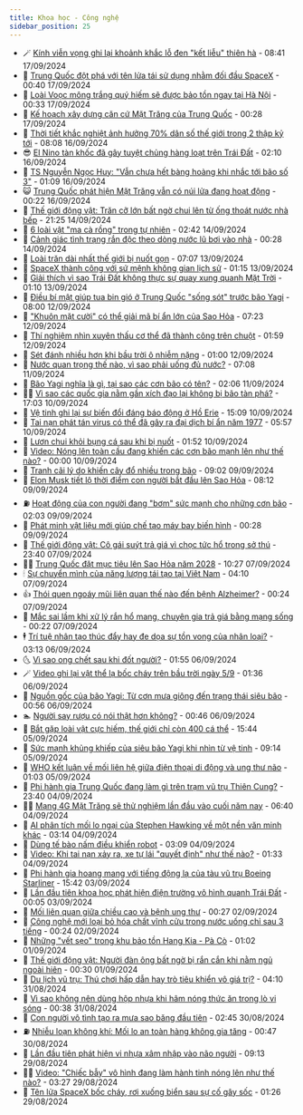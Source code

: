 ```yaml
---
title: Khoa học - Công nghệ
sidebar_position: 25
---
```


<!-- dantri-khoa-hoc-cong-nghe:START -->
- 🪄 [Kính viễn vọng ghi lại khoảnh khắc lỗ đen &quot;kết liễu&quot; thiên hà](https://dantri.com.vn/khoa-hoc-cong-nghe/kinh-vien-vong-ghi-lai-khoanh-khac-lo-den-ket-lieu-thien-ha-20240917115504439.htm) - 08:41 17/09/2024
- 🤭 [Trung Quốc đột phá với tên lửa tái sử dụng nhằm đối đầu SpaceX](https://dantri.com.vn/khoa-hoc-cong-nghe/trung-quoc-dot-pha-voi-ten-lua-tai-su-dung-nham-doi-dau-spacex-20240916142551018.htm) - 00:40 17/09/2024
- 🐻 [Loài Voọc mông trắng quý hiếm sẽ được bảo tồn ngay tại Hà Nội](https://dantri.com.vn/khoa-hoc-cong-nghe/loai-vooc-mong-trang-quy-hiem-se-duoc-bao-ton-ngay-tai-ha-noi-20240916235910471.htm) - 00:33 17/09/2024
- 🥰 [Kế hoạch xây dựng căn cứ Mặt Trăng của Trung Quốc](https://dantri.com.vn/khoa-hoc-cong-nghe/ke-hoach-xay-dung-can-cu-mat-trang-cua-trung-quoc-20240916142908736.htm) - 00:28 17/09/2024
- 🥳 [Thời tiết khắc nghiệt ảnh hưởng 70% dân số thế giới trong 2 thập kỷ tới](https://dantri.com.vn/khoa-hoc-cong-nghe/thoi-tiet-khac-nghiet-anh-huong-70-dan-so-the-gioi-trong-2-thap-ky-toi-20240916133939999.htm) - 08:08 16/09/2024
- 😎 [El Nino tàn khốc đã gây tuyệt chủng hàng loạt trên Trái Đất](https://dantri.com.vn/khoa-hoc-cong-nghe/el-nino-tan-khoc-da-gay-tuyet-chung-hang-loat-tren-trai-dat-20240916001749733.htm) - 02:10 16/09/2024
- 🎡 [TS Nguyễn Ngọc Huy: &quot;Vẫn chưa hết bàng hoàng khi nhắc tới bão số 3&quot;](https://dantri.com.vn/khoa-hoc-cong-nghe/ts-nguyen-ngoc-huy-van-chua-het-bang-hoang-khi-nhac-toi-bao-so-3-20240916021653100.htm) - 01:09 16/09/2024
- 😺 [Trung Quốc phát hiện Mặt Trăng vẫn có núi lửa đang hoạt động](https://dantri.com.vn/khoa-hoc-cong-nghe/trung-quoc-phat-hien-mat-trang-van-co-nui-lua-dang-hoat-dong-20240915074312737.htm) - 00:22 16/09/2024
- 🌋 [Thế giới động vật: Trăn cỡ lớn bất ngờ chui lên từ ống thoát nước nhà bếp](https://dantri.com.vn/khoa-hoc-cong-nghe/the-gioi-dong-vat-tran-co-lon-bat-ngo-chui-len-tu-ong-thoat-nuoc-nha-bep-20240915041053778.htm) - 21:25 14/09/2024
- 💯 [6 loài vật &quot;ma cà rồng&quot; trong tự nhiên](https://dantri.com.vn/khoa-hoc-cong-nghe/6-loai-vat-ma-ca-rong-trong-tu-nhien-20240913153029164.htm) - 02:42 14/09/2024
- 🚦 [Cảnh giác tình trạng rắn độc theo dòng nước lũ bơi vào nhà](https://dantri.com.vn/khoa-hoc-cong-nghe/canh-giac-tinh-trang-ran-doc-theo-dong-nuoc-lu-boi-vao-nha-20240914021346104.htm) - 00:28 14/09/2024
- 💼 [Loài trăn dài nhất thế giới bị nuốt gọn](https://dantri.com.vn/khoa-hoc-cong-nghe/loai-tran-dai-nhat-the-gioi-bi-nuot-gon-20240913112210674.htm) - 07:07 13/09/2024
- 🐘 [SpaceX thành công với sứ mệnh không gian lịch sử](https://dantri.com.vn/khoa-hoc-cong-nghe/spacex-thanh-cong-voi-su-menh-khong-gian-lich-su-20240913080539444.htm) - 01:15 13/09/2024
- 🤗 [Giải thích vì sao Trái Đất không thực sự quay xung quanh Mặt Trời](https://dantri.com.vn/khoa-hoc-cong-nghe/giai-thich-vi-sao-trai-dat-khong-thuc-su-quay-xung-quanh-mat-troi-20240625032627191.htm) - 01:10 13/09/2024
- 🎃 [Điều bí mật giúp tua bin gió ở Trung Quốc &quot;sống sót&quot; trước bão Yagi](https://dantri.com.vn/khoa-hoc-cong-nghe/dieu-bi-mat-giup-tua-bin-gio-o-trung-quoc-song-sot-truoc-bao-yagi-20240912102525895.htm) - 08:00 12/09/2024
- 🚀 [&quot;Khuôn mặt cười&quot; có thể giải mã bí ẩn lớn của Sao Hỏa](https://dantri.com.vn/khoa-hoc-cong-nghe/khuon-mat-cuoi-co-the-giai-ma-bi-an-lon-cua-sao-hoa-20240912115232212.htm) - 07:23 12/09/2024
- 📝 [Thí nghiệm nhìn xuyên thấu cơ thể đã thành công trên chuột](https://dantri.com.vn/khoa-hoc-cong-nghe/thi-nghiem-nhin-xuyen-thau-co-the-da-thanh-cong-tren-chuot-20240912075334668.htm) - 01:59 12/09/2024
- 🐎 [Sét đánh nhiều hơn khi bầu trời ô nhiễm nặng](https://dantri.com.vn/khoa-hoc-cong-nghe/set-danh-nhieu-hon-khi-bau-troi-o-nhiem-nang-20240912075903914.htm) - 01:00 12/09/2024
- 🌊 [Nước quan trọng thế nào, vì sao phải uống đủ nước?](https://dantri.com.vn/khoa-hoc-cong-nghe/nuoc-quan-trong-the-nao-vi-sao-phai-uong-du-nuoc-20240911133914959.htm) - 07:08 11/09/2024
- 🙉 [Bão Yagi nghĩa là gì, tại sao các cơn bão có tên?](https://dantri.com.vn/khoa-hoc-cong-nghe/bao-yagi-nghia-la-gi-tai-sao-cac-con-bao-co-ten-20240911082831960.htm) - 02:06 11/09/2024
- 👨‍🏫 [Vì sao các quốc gia nằm gần xích đạo lại không bị bão tàn phá?](https://dantri.com.vn/khoa-hoc-cong-nghe/vi-sao-cac-quoc-gia-nam-gan-xich-dao-lai-khong-bi-bao-tan-pha-20240909160355332.htm) - 17:03 10/09/2024
- 👀 [Vệ tinh ghi lại sự biến đổi đáng báo động ở Hồ Erie](https://dantri.com.vn/khoa-hoc-cong-nghe/ve-tinh-ghi-lai-su-bien-doi-dang-bao-dong-o-ho-erie-20240910124716444.htm) - 15:09 10/09/2024
- 🐲 [Tai nạn phát tán virus có thể đã gây ra đại dịch bí ẩn năm 1977](https://dantri.com.vn/khoa-hoc-cong-nghe/tai-nan-phat-tan-virus-co-the-da-gay-ra-dai-dich-bi-an-nam-1977-20240910094452944.htm) - 05:57 10/09/2024
- 🐲 [Lươn chui khỏi bụng cá sau khi bị nuốt](https://dantri.com.vn/khoa-hoc-cong-nghe/luon-chui-khoi-bung-ca-sau-khi-bi-nuot-20240910082144918.htm) - 01:52 10/09/2024
- 🦍 [Video: Nóng lên toàn cầu đang khiến các cơn bão mạnh lên như thế nào?](https://dantri.com.vn/khoa-hoc-cong-nghe/video-nong-len-toan-cau-dang-khien-cac-con-bao-manh-len-nhu-the-nao-20240910021727076.htm) - 00:00 10/09/2024
- 🌊 [Tranh cãi lý do khiến cây đổ nhiều trong bão](https://dantri.com.vn/khoa-hoc-cong-nghe/tranh-cai-ly-do-khien-cay-do-nhieu-trong-bao-20240909131008181.htm) - 09:02 09/09/2024
- 🤩 [Elon Musk tiết lộ thời điểm con người bắt đầu lên Sao Hỏa](https://dantri.com.vn/khoa-hoc-cong-nghe/elon-musk-tiet-lo-thoi-diem-con-nguoi-bat-dau-len-sao-hoa-20240909084915106.htm) - 08:12 09/09/2024
- ⛽️ [Hoạt động của con người đang &quot;bơm&quot; sức mạnh cho những cơn bão](https://dantri.com.vn/khoa-hoc-cong-nghe/hoat-dong-cua-con-nguoi-dang-bom-suc-manh-cho-nhung-con-bao-20240909081752499.htm) - 02:03 09/09/2024
- 🫶 [Phát minh vật liệu mới giúp chế tạo máy bay biến hình](https://dantri.com.vn/khoa-hoc-cong-nghe/phat-minh-vat-lieu-moi-giup-che-tao-may-bay-bien-hinh-20240909004247239.htm) - 00:28 09/09/2024
- 🙉 [Thế giới động vật: Cô gái suýt trả giá vì chọc tức hổ trong sở thú](https://dantri.com.vn/khoa-hoc-cong-nghe/the-gioi-dong-vat-co-gai-suyt-tra-gia-vi-choc-tuc-ho-trong-so-thu-20240908032505047.htm) - 23:40 07/09/2024
- 👨‍🏫 [Trung Quốc đặt mục tiêu lên Sao Hỏa năm 2028](https://dantri.com.vn/khoa-hoc-cong-nghe/trung-quoc-dat-muc-tieu-len-sao-hoa-nam-2028-20240907093059262.htm) - 10:27 07/09/2024
- 🕯 [Sự chuyển mình của năng lượng tái tạo tại Việt Nam](https://dantri.com.vn/khoa-hoc-cong-nghe/su-chuyen-minh-cua-nang-luong-tai-tao-tai-viet-nam-20240907105221662.htm) - 04:10 07/09/2024
- 👍 [Thói quen ngoáy mũi liên quan thế nào đến bệnh Alzheimer?](https://dantri.com.vn/khoa-hoc-cong-nghe/thoi-quen-ngoay-mui-lien-quan-the-nao-den-benh-alzheimer-20240907014232344.htm) - 00:24 07/09/2024
- 🧠 [Mắc sai lầm khi xử lý rắn hổ mang, chuyên gia trả giá bằng mạng sống](https://dantri.com.vn/khoa-hoc-cong-nghe/mac-sai-lam-khi-xu-ly-ran-ho-mang-chuyen-gia-tra-gia-bang-mang-song-20240907002831582.htm) - 00:22 07/09/2024
- 🕴 [Trí tuệ nhân tạo thúc đẩy hay đe dọa sự tồn vong của nhân loại?](https://dantri.com.vn/suc-manh-so/tri-tue-nhan-tao-thuc-day-hay-de-doa-su-ton-vong-cua-nhan-loai-20240906100214043.htm) - 03:13 06/09/2024
- 🌜 [Vì sao ong chết sau khi đốt người?](https://dantri.com.vn/khoa-hoc-cong-nghe/vi-sao-ong-chet-sau-khi-dot-nguoi-20240905173524277.htm) - 01:55 06/09/2024
- 🪄 [Video ghi lại vật thể lạ bốc cháy trên bầu trời ngày 5/9](https://dantri.com.vn/khoa-hoc-cong-nghe/video-ghi-lai-vat-the-la-boc-chay-tren-bau-troi-ngay-59-20240906081321848.htm) - 01:36 06/09/2024
- 🎃 [Nguồn gốc của bão Yagi: Từ cơn mưa giông đến trạng thái siêu bão](https://dantri.com.vn/khoa-hoc-cong-nghe/nguon-goc-cua-bao-yagi-tu-con-mua-giong-den-trang-thai-sieu-bao-20240906001453950.htm) - 00:56 06/09/2024
- 🏊 [Người say rượu có nói thật hơn không?](https://dantri.com.vn/khoa-hoc-cong-nghe/nguoi-say-ruou-co-noi-that-hon-khong-20240906003112160.htm) - 00:46 06/09/2024
- 🔭 [Bắt gặp loài vật cực hiếm, thế giới chỉ còn 400 cá thể](https://dantri.com.vn/khoa-hoc-cong-nghe/bat-gap-loai-vat-cuc-hiem-the-gioi-chi-con-400-ca-the-20240905164753492.htm) - 15:44 05/09/2024
- 🤭 [Sức mạnh khủng khiếp của siêu bão Yagi khi nhìn từ vệ tinh](https://dantri.com.vn/khoa-hoc-cong-nghe/suc-manh-khung-khiep-cua-sieu-bao-yagi-khi-nhin-tu-ve-tinh-20240905153113527.htm) - 09:14 05/09/2024
- 📝 [WHO kết luận về mối liên hệ giữa điện thoại di động và ung thư não](https://dantri.com.vn/khoa-hoc-cong-nghe/who-ket-luan-ve-moi-lien-he-giua-dien-thoai-di-dong-va-ung-thu-nao-20240904231405017.htm) - 01:03 05/09/2024
- 🌋 [Phi hành gia Trung Quốc đang làm gì trên trạm vũ trụ Thiên Cung?](https://dantri.com.vn/khoa-hoc-cong-nghe/phi-hanh-gia-trung-quoc-dang-lam-gi-tren-tram-vu-tru-thien-cung-20240905062845286.htm) - 23:40 04/09/2024
- 🧑‍🏫 [Mạng 4G Mặt Trăng sẽ thử nghiệm lần đầu vào cuối năm nay](https://dantri.com.vn/suc-manh-so/mang-4g-mat-trang-se-thu-nghiem-lan-dau-vao-cuoi-nam-nay-20240904131324297.htm) - 06:40 04/09/2024
- 👀 [AI phân tích mối lo ngại của Stephen Hawking về một nền văn minh khác](https://dantri.com.vn/khoa-hoc-cong-nghe/ai-phan-tich-moi-lo-ngai-cua-stephen-hawking-ve-mot-nen-van-minh-khac-20240527104234737.htm) - 03:14 04/09/2024
- 🗽 [Dùng tế bào nấm điều khiển robot](https://dantri.com.vn/khoa-hoc-cong-nghe/dung-te-bao-nam-dieu-khien-robot-20240904090254014.htm) - 03:09 04/09/2024
- 🦩 [Video: Khi tai nạn xảy ra, xe tự lái &quot;quyết định&quot; như thế nào?](https://dantri.com.vn/khoa-hoc-cong-nghe/video-khi-tai-nan-xay-ra-xe-tu-lai-quyet-dinh-nhu-the-nao-20240901015830273.htm) - 01:33 04/09/2024
- 🦍 [Phi hành gia hoang mang với tiếng động lạ của tàu vũ trụ Boeing Starliner](https://dantri.com.vn/khoa-hoc-cong-nghe/phi-hanh-gia-hoang-mang-voi-tieng-dong-la-cua-tau-vu-tru-boeing-starliner-20240903080405696.htm) - 15:42 03/09/2024
- 🤖 [Lần đầu tiên khoa học phát hiện điện trường vô hình quanh Trái Đất](https://dantri.com.vn/khoa-hoc-cong-nghe/lan-dau-tien-khoa-hoc-phat-hien-dien-truong-vo-hinh-quanh-trai-dat-20240903020602012.htm) - 00:05 03/09/2024
- 🔭 [Mối liên quan giữa chiều cao và bệnh ung thư](https://dantri.com.vn/khoa-hoc-cong-nghe/moi-lien-quan-giua-chieu-cao-va-benh-ung-thu-20240901090924630.htm) - 00:27 02/09/2024
- 👺 [Công nghệ mới loại bỏ hóa chất vĩnh cửu trong nước uống chỉ sau 3 tiếng](https://dantri.com.vn/khoa-hoc-cong-nghe/cong-nghe-moi-loai-bo-hoa-chat-vinh-cuu-trong-nuoc-uong-chi-sau-3-tieng-20240902022207820.htm) - 00:24 02/09/2024
- 🤖 [Những &quot;vết sẹo&quot; trong khu bảo tồn Hang Kia - Pà Cò](https://dantri.com.vn/khoa-hoc-cong-nghe/nhung-vet-seo-trong-khu-bao-ton-hang-kia-pa-co-20240821181838417.htm) - 01:02 01/09/2024
- 🌮 [Thế giới động vật: Người đàn ông bất ngờ bị rắn cắn khi nằm ngủ ngoài hiên](https://dantri.com.vn/khoa-hoc-cong-nghe/the-gioi-dong-vat-nguoi-dan-ong-bat-ngo-bi-ran-can-khi-nam-ngu-ngoai-hien-20240901012003798.htm) - 00:30 01/09/2024
- 💼 [Du lịch vũ trụ: Thú chơi hấp dẫn hay trò tiêu khiển vô giá trị?](https://dantri.com.vn/khoa-hoc-cong-nghe/du-lich-vu-tru-thu-choi-hap-dan-hay-tro-tieu-khien-vo-gia-tri-20240831082356363.htm) - 04:10 31/08/2024
- 🎃 [Vì sao không nên dùng hộp nhựa khi hâm nóng thức ăn trong lò vi sóng](https://dantri.com.vn/khoa-hoc-cong-nghe/vi-sao-khong-nen-dung-hop-nhua-khi-ham-nong-thuc-an-trong-lo-vi-song-20240831033356851.htm) - 00:38 31/08/2024
- 💫 [Con người vô tình tạo ra mưa sao băng đầu tiên](https://dantri.com.vn/khoa-hoc-cong-nghe/con-nguoi-vo-tinh-tao-ra-mua-sao-bang-dau-tien-20240830080839100.htm) - 02:45 30/08/2024
- ⛽️ [Nhiễu loạn không khí: Mối lo an toàn hàng không gia tăng](https://dantri.com.vn/khoa-hoc-cong-nghe/nhieu-loan-khong-khi-moi-lo-an-toan-hang-khong-gia-tang-20240828132742348.htm) - 00:47 30/08/2024
- 💼 [Lần đầu tiên phát hiện vi nhựa xâm nhập vào não người](https://dantri.com.vn/khoa-hoc-cong-nghe/lan-dau-tien-phat-hien-vi-nhua-xam-nhap-vao-nao-nguoi-20240829111012588.htm) - 09:13 29/08/2024
- 🧑‍💻 [Video: &quot;Chiếc bẫy&quot; vô hình đang làm hành tinh nóng lên như thế nào?](https://dantri.com.vn/khoa-hoc-cong-nghe/video-chiec-bay-vo-hinh-dang-lam-hanh-tinh-nong-len-nhu-the-nao-20240828163739657.htm) - 03:27 29/08/2024
- 🧰 [Tên lửa SpaceX bốc cháy, rơi xuống biển sau sự cố gây sốc](https://dantri.com.vn/khoa-hoc-cong-nghe/ten-lua-spacex-boc-chay-roi-xuong-bien-sau-su-co-gay-soc-20240829072621888.htm) - 01:26 29/08/2024<!-- dantri-khoa-hoc-cong-nghe:END -->

